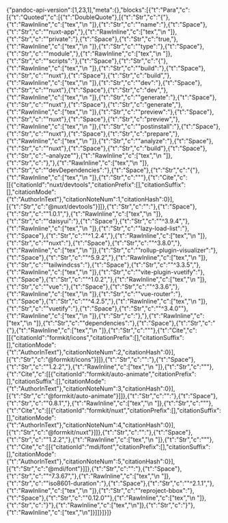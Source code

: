 {"pandoc-api-version":[1,23,1],"meta":{},"blocks":[{"t":"Para","c":[{"t":"Quoted","c":[{"t":"DoubleQuote"},[{"t":"Str","c":"{"},{"t":"RawInline","c":["tex","\\n  "]},{"t":"Str","c":"\"name\":"},{"t":"Space"},{"t":"Str","c":"\"nuxt-app\","},{"t":"RawInline","c":["tex","\\n  "]},{"t":"Str","c":"\"private\":"},{"t":"Space"},{"t":"Str","c":"true,"},{"t":"RawInline","c":["tex","\\n  "]},{"t":"Str","c":"\"type\":"},{"t":"Space"},{"t":"Str","c":"\"module\","},{"t":"RawInline","c":["tex","\\n  "]},{"t":"Str","c":"\"scripts\":"},{"t":"Space"},{"t":"Str","c":"{"},{"t":"RawInline","c":["tex","\\n    "]},{"t":"Str","c":"\"build\":"},{"t":"Space"},{"t":"Str","c":"\"nuxt"},{"t":"Space"},{"t":"Str","c":"build\","},{"t":"RawInline","c":["tex","\\n    "]},{"t":"Str","c":"\"dev\":"},{"t":"Space"},{"t":"Str","c":"\"nuxt"},{"t":"Space"},{"t":"Str","c":"dev\","},{"t":"RawInline","c":["tex","\\n    "]},{"t":"Str","c":"\"generate\":"},{"t":"Space"},{"t":"Str","c":"\"nuxt"},{"t":"Space"},{"t":"Str","c":"generate\","},{"t":"RawInline","c":["tex","\\n    "]},{"t":"Str","c":"\"preview\":"},{"t":"Space"},{"t":"Str","c":"\"nuxt"},{"t":"Space"},{"t":"Str","c":"preview\","},{"t":"RawInline","c":["tex","\\n    "]},{"t":"Str","c":"\"postinstall\":"},{"t":"Space"},{"t":"Str","c":"\"nuxt"},{"t":"Space"},{"t":"Str","c":"prepare\","},{"t":"RawInline","c":["tex","\\n    "]},{"t":"Str","c":"\"analyze\":"},{"t":"Space"},{"t":"Str","c":"\"nuxt"},{"t":"Space"},{"t":"Str","c":"build"},{"t":"Space"},{"t":"Str","c":"–analyze\""},{"t":"RawInline","c":["tex","\\n  "]},{"t":"Str","c":"},"},{"t":"RawInline","c":["tex","\\n  "]},{"t":"Str","c":"\"devDependencies\":"},{"t":"Space"},{"t":"Str","c":"{"},{"t":"RawInline","c":["tex","\\n    "]},{"t":"Str","c":"\""},{"t":"Cite","c":[[{"citationId":"nuxt/devtools","citationPrefix":[],"citationSuffix":[],"citationMode":{"t":"AuthorInText"},"citationNoteNum":1,"citationHash":0}],[{"t":"Str","c":"@nuxt/devtools"}]]},{"t":"Str","c":"\":"},{"t":"Space"},{"t":"Str","c":"\"1.0.1\","},{"t":"RawInline","c":["tex","\\n    "]},{"t":"Str","c":"\"daisyui\":"},{"t":"Space"},{"t":"Str","c":"\"^3.9.4\","},{"t":"RawInline","c":["tex","\\n    "]},{"t":"Str","c":"\"lazy-load-list\":"},{"t":"Space"},{"t":"Str","c":"\"^1.2.4\","},{"t":"RawInline","c":["tex","\\n    "]},{"t":"Str","c":"\"nuxt\":"},{"t":"Space"},{"t":"Str","c":"\"^3.8.0\","},{"t":"RawInline","c":["tex","\\n    "]},{"t":"Str","c":"\"rollup-plugin-visualizer\":"},{"t":"Space"},{"t":"Str","c":"\"^5.9.2\","},{"t":"RawInline","c":["tex","\\n    "]},{"t":"Str","c":"\"tailwindcss\":"},{"t":"Space"},{"t":"Str","c":"\"^3.3.5\","},{"t":"RawInline","c":["tex","\\n    "]},{"t":"Str","c":"\"vite-plugin-vuetify\":"},{"t":"Space"},{"t":"Str","c":"\"^1.0.2\","},{"t":"RawInline","c":["tex","\\n    "]},{"t":"Str","c":"\"vue\":"},{"t":"Space"},{"t":"Str","c":"\"^3.3.6\","},{"t":"RawInline","c":["tex","\\n    "]},{"t":"Str","c":"\"vue-router\":"},{"t":"Space"},{"t":"Str","c":"\"^4.2.5\","},{"t":"RawInline","c":["tex","\\n    "]},{"t":"Str","c":"\"vuetify\":"},{"t":"Space"},{"t":"Str","c":"\"^3.4.0\""},{"t":"RawInline","c":["tex","\\n  "]},{"t":"Str","c":"},"},{"t":"RawInline","c":["tex","\\n  "]},{"t":"Str","c":"\"dependencies\":"},{"t":"Space"},{"t":"Str","c":"{"},{"t":"RawInline","c":["tex","\\n    "]},{"t":"Str","c":"\""},{"t":"Cite","c":[[{"citationId":"formkit/icons","citationPrefix":[],"citationSuffix":[],"citationMode":{"t":"AuthorInText"},"citationNoteNum":2,"citationHash":0}],[{"t":"Str","c":"@formkit/icons"}]]},{"t":"Str","c":"\":"},{"t":"Space"},{"t":"Str","c":"\"1.2.2\","},{"t":"RawInline","c":["tex","\\n    "]},{"t":"Str","c":"\""},{"t":"Cite","c":[[{"citationId":"formkit/auto-animate","citationPrefix":[],"citationSuffix":[],"citationMode":{"t":"AuthorInText"},"citationNoteNum":3,"citationHash":0}],[{"t":"Str","c":"@formkit/auto-animate"}]]},{"t":"Str","c":"\":"},{"t":"Space"},{"t":"Str","c":"\"0.8.1\","},{"t":"RawInline","c":["tex","\\n    "]},{"t":"Str","c":"\""},{"t":"Cite","c":[[{"citationId":"formkit/nuxt","citationPrefix":[],"citationSuffix":[],"citationMode":{"t":"AuthorInText"},"citationNoteNum":4,"citationHash":0}],[{"t":"Str","c":"@formkit/nuxt"}]]},{"t":"Str","c":"\":"},{"t":"Space"},{"t":"Str","c":"\"1.2.2\","},{"t":"RawInline","c":["tex","\\n    "]},{"t":"Str","c":"\""},{"t":"Cite","c":[[{"citationId":"mdi/font","citationPrefix":[],"citationSuffix":[],"citationMode":{"t":"AuthorInText"},"citationNoteNum":5,"citationHash":0}],[{"t":"Str","c":"@mdi/font"}]]},{"t":"Str","c":"\":"},{"t":"Space"},{"t":"Str","c":"\"^7.3.67\","},{"t":"RawInline","c":["tex","\\n    "]},{"t":"Str","c":"\"iso8601-duration\":"},{"t":"Space"},{"t":"Str","c":"\"^2.1.1\","},{"t":"RawInline","c":["tex","\\n    "]},{"t":"Str","c":"\"reproject-bbox\":"},{"t":"Space"},{"t":"Str","c":"\"0.12.0\""},{"t":"RawInline","c":["tex","\\n  "]},{"t":"Str","c":"}"},{"t":"RawInline","c":["tex","\\n"]},{"t":"Str","c":"}"},{"t":"RawInline","c":["tex","\\n"]}]]}]}]}
